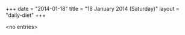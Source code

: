 +++
date = "2014-01-18"
title = "18 January 2014 (Saturday)"
layout = "daily-diet"
+++


\<no entries\>
